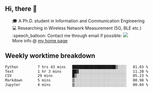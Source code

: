 <h2 > Hi, there 👋 </h3>

<div >
 <ul>
 🎓 A Ph.D. student in Information and Communication Engineering <br>
 💻 Researching in Wireless Network Measurement (5G, BLE etc.)<br>
 :speech_balloon: Contact me through email if possible: <a href="mailto:ethanjia@sjtu.edu.cn"><img src="https://img.shields.io/badge/-ethanjia@sjtu.edu.cn-c14438?style=plastic&logo=Gmail&logoColor=white&link=mailto:mailto:ethanjia@sjtu.edu.cn"></a> <br>
  More info @ <a href="https://haifengjia.github.io">my home page</a>
 </ul>
</div>

<h2 >
Weekly worktime breakdown
</h1>


<!--START_SECTION:waka-->

```txt
Python         7 hrs 43 mins   ████████████████████▒░░░░   81.03 %
Text           1 hr 3 mins     ██▓░░░░░░░░░░░░░░░░░░░░░░   11.20 %
CSV            29 mins         █▒░░░░░░░░░░░░░░░░░░░░░░░   05.23 %
Markdown       5 mins          ▒░░░░░░░░░░░░░░░░░░░░░░░░   00.98 %
Jupyter        4 mins          ▒░░░░░░░░░░░░░░░░░░░░░░░░   00.84 %
```

<!--END_SECTION:waka-->


